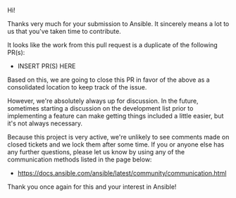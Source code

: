 Hi!

Thanks very much for your submission to Ansible.  It sincerely means a lot to us that you've taken time to contribute.

It looks like the work from this pull request is a duplicate of the following PR(s):

   * INSERT PR(S) HERE

Based on this, we are going to close this PR in favor of the above as a consolidated location to keep track of the issue.

However, we're absolutely always up for discussion.
In the future, sometimes starting a discussion on the development list prior to implementing a feature
 can make getting things included a little easier, but it's not always necessary.

Because this project is very active, we're unlikely to see comments made on closed tickets and we lock them after some time.
If you or anyone else has any further questions, please let us know by using any of the communication methods listed in the page below:

  * https://docs.ansible.com/ansible/latest/community/communication.html

Thank you once again for this and your interest in Ansible!

